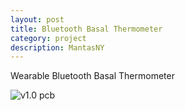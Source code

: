 ```yaml
---
layout: post
title: Bluetooth Basal Thermometer
category: project
description: MantasNY
---
```


Wearable Bluetooth Basal Thermometer

 ![v1.0 pcb][1]
 
  [1]: http://killets.github.io/blog/images/project/BLE-PCB.JPG
  

